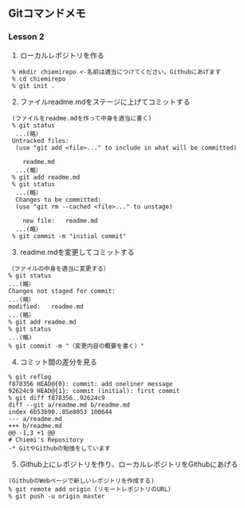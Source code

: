 ## Gitコマンドメモ
### Lesson 2

1. ローカルレポジトリを作る

```
 % mkdir chiemirepo <-名前は適当につけてください。Githubにあげます
 % cd chiemirepo
 % git init .
```

2. ファイルreadme.mdをステージに上げてコミットする

```
 (ファイルをreadme.mdを作って中身を適当に書く)
 % git status
  ...(略）
 Untracked files:
  (use "git add <file>..." to include in what will be committed)

	readme.md
  ...(略）
 % git add readme.md
 % git status
  ...(略）
  Changes to be committed:
  (use "git rm --cached <file>..." to unstage)

	new file:   readme.md
  ...(略）
 % git commit -m "initial commit"
```

3. readme.mdを変更してコミットする

```
（ファイルの中身を適当に変更する）
% git status
...(略）
Changes not staged for commit:
...(略）
modified:   readme.md 
...(略）
% git add readme.md
% git status
...(略)
% git commit -m "（変更内容の概要を書く）"    
```
4. コミット間の差分を見る

```
% git reflog
f878356 HEAD@{0}: commit: add oneliner message
92624c9 HEAD@{1}: commit (initial): first commit
% git diff f878356..92624c9
diff --git a/readme.md b/readme.md
index 6b53b90..85e8053 100644
--- a/readme.md
+++ b/readme.md
@@ -1,3 +1 @@
# Chiemi's Repository
-* GitやGithubの勉強をしています   
```

5. Github上にレポジトリを作り、ローカルレポジトリをGithubにあげる

```
(GithubのWebページで新しいレポジトリを作成する)
% git remote add origin (リモートレポジトリのURL)
% git push -u origin master
```
